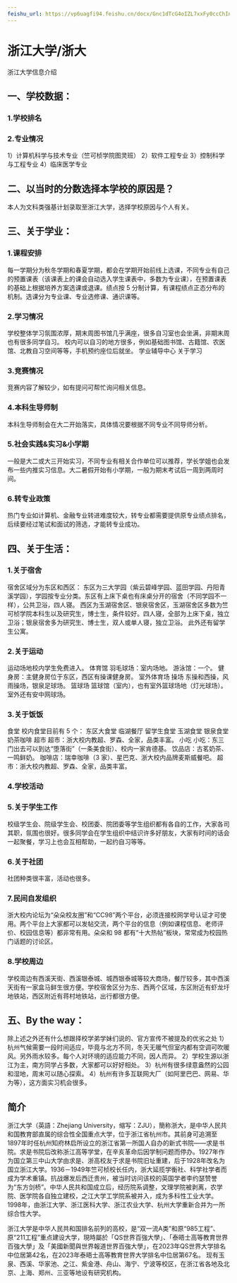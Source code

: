 ```yaml
---
feishu_url: https://vp6uagfi94.feishu.cn/docx/Gnc1dTcG4oIZL7xxFy0ccChInEg
---
```


# 浙江大学/浙大

浙江大学信息介绍

## 一、学校数据：

### 1.学校排名

### 2.专业情况

1）计算机科学与技术专业（竺可桢学院图灵班）
2）软件工程专业
3）控制科学与工程专业
4）临床医学专业

## 二、以当时的分数选择本学校的原因是？

本人为文科类强基计划录取至浙江大学，选择学校原因与个人有关。

## 三、关于学业：

### 1.课程安排

每一学期分为秋冬学期和春夏学期，都会在学期开始前线上选课，不同专业有自己的预置课表（该课表上的课会自动选入学生课表中，多数为专业课），在预置课表的基础上根据培养方案选课或退课。绩点按 5 分制计算，有课程绩点正态分布的机制。选课分为专业课、专业选修课、通识课等。

### 2.学习情况

学校整体学习氛围浓厚，期末周图书馆几乎满座，很多自习室也会坐满，非期末周也有很多同学自习。
校内可以自习的地方很多，例如基础图书馆、古籍馆、农医馆、北教自习空间等等，手机预约座位后就坐。
学业辅导中心
关于学习

### 3.竞赛情况

竞赛内容了解较少，如有提问可帮忙询问相关信息。

### 4.本科生导师制

本科生导师制会在大二开始落实，具体情况要根据不同专业不同导师分析。

### 5.社会实践&实习&小学期

一般是大二或大三开始实习，不同专业有相关合作单位可以推荐，学长学姐也会发布一些内推实习信息。大二暑假开始有小学期，一般为期末考试后一周到两周时间。

### 6.转专业政策

热门专业如计算机、金融专业转进难度较大，转专业都需要提供原专业绩点排名，后续要经过笔试和面试的筛选，才能转专业成功。

## 四、关于生活：

### 1.关于宿舍

宿舍区域分为东区和西区：
东区为三大学园（紫云碧峰学园、蓝田学园、丹阳青溪学园），学园按专业分类。东区有上床下桌也有床桌分开的宿舍（不同学园不一样），公共卫浴，四人寝。
西区为玉湖宿舍区、银泉宿舍区，玉湖宿舍区多数为竺可桢学院本科生以及研究生，博士生，条件较好。四人寝，全部为上床下桌，独立卫浴；银泉宿舍多为研究生、博士生，双人或单人寝，独立卫浴。
此外还有留学生公寓。

### 2.关于运动

运动场地校内学生免费进入。
体育馆
羽毛球场：室内场地。
游泳馆：一个。
健身房：主健身房位于东区，西区有操课健身房。
室外体育场
操场
东操和西操，风雨操场，银泉足球场。
篮球场
篮球馆（室内），也有室外篮球场地（灯光球场）。
室外还有安中网球场。

### 3.关于饭饭

食堂
校内食堂目前有 5 个：
东区大食堂
临湖餐厅
留学生食堂
玉湖食堂
银泉食堂奶茶咖啡
超市
超市：浙大校内教超、罗森、全家，品类丰富。
小吃
小吃：东三门出去可以到达“堕落街”（一条美食街）、校内一家肯德基。
饮品店：古茗奶茶、一鸣鲜奶。
咖啡店：瑞幸咖啡（3 家）、星巴克、浙大校内品牌麦斯威餐吧。
超市：浙大校内教超、罗森、全家，品类丰富。

### 4.学校活动

### 5.关于学生工作

校级学生会、院级学生会、校团委、院团委等学生组织都有各自的工作，大家各司其职，氛围也很好。很多同学会在学生组织中结识许多好朋友，大家有时间的话会一起聚餐，学习上也会互相帮助，一起约自习等等。

### 6.关于社团

社团种类很丰富，活动也很多。

### 7.民间自发组织

浙大校内论坛为“朵朵校友圈”和“CC98”两个平台，必须连接校网学号认证才可使用。两个平台上大家都可以发帖交流，两个平台的信息（例如课程信息、老师评价、校园信息等）都非常有用。朵朵和 98 都有“十大热帖”板块，常常成为校园热门话题的讨论区。

### 8.学校周边

学校周边有西溪天街、西溪银泰城、城西银泰城等较大商场，餐厅较多，其中西溪天街有一家盒马鲜生很方便。学校宿舍区分为东、西两个区域，东区附近有虾龙圩地铁站，西区附近有蒋村地铁站，出行都很方便。

## 五、By the way：

除上述之外还有什么想跟择校学弟学妹们说的、官方宣传不被提及的优劣之处
1）杭州气候需要一段时间适应，毕竟与北方不同，冬天无暖气但室内都有空调可吹暖风。另外雨水较多。每个人对环境的适应能力不同，因人而异。
2）学校生源以浙江为主，南方同学占多数，大家都可以好好相处。
3）杭州有很多绿意盎然的公园和湿地，周末可以随心探索。
4）杭州有许多互联网大厂（如阿里巴巴、网易、华为等），这方面实习机会很多。

## 简介

浙江大学（英語：Zhejiang University，缩写：ZJU），簡称浙大，是中华人民共和国教育部直属的综合性全国重点大学，位于浙江省杭州市。其前身可追溯至1897年时任杭州知府林启所设立的浙江省第一所国人自办的新式书院——求是书院。求是书院后改称浙江高等学堂，在辛亥革命后因学制问题而停办。1927年作为国立第三中山大学由求是、浙高校友于求是书院旧址重建，后于1928年改名为国立浙江大学。1936－1949年竺可桢校长任内，浙大延揽学衡社、科学社学者而成为学术重镇。抗战爆发后西迁贵州，被当时访问该校的英国学者李约瑟赞誉为“东方剑桥”。中华人民共和国成立后，经历院系调整，文理学院被剥离，农学院、医学院各自独立建校，之江大学工学院系被并入，成为多科性工业大学。1998年，由浙江大学、浙江医科大学、浙江农业大学、杭州大学重新合并为一所综合性大学。

浙江大学是中华人民共和国排名前列的高校，是“双一流A类”和原“985工程”、原“211工程”重点建设大学，現時屬於「QS世界百強大學」、「泰晤士高等教育世界百強大學」及「美國新聞與世界報道世界百強大學」，在2023年QS世界大学排名中位居第42名，在2023年泰晤士高等教育世界大学排名中位居第67名。 现有玉泉、西溪、华家池、之江、紫金港、舟山、海宁、宁波等校区，在浙江省各地及北京、上海、郑州、三亚等地设有研究机构。
